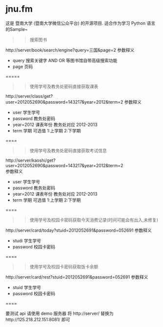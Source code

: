 jnu.fm
======

这是 暨南大学 (暨南大学微信公众平台) 的开源项目. 适合作为学习 Python 语言的Sample~


>>搜索图书

http://server/book/search/engine?query=三国&page=2
参数释义
* query 搜索关键字 AND OR 等图书馆自带高级搜索功能
* page 页码


=====


>>使用学号及教务处密码直接获取课表

http://server/class/get?user=2012052690&password=143217&year=2012&term=2
参数释义
* user 学生学号
* password 教务处密码
* year=2012 课表年份  教务处对应 2012-2013
* term 学期 可选值 1:上学期 2:下学期


====

>>使用学号及教务处密码直接获取考试信息  

http://server/kaoshi/get?user=2012052690&password=143217&year=2012&term=2  
参数释义  
* user 学生学号  
* password 教务处密码    
* year=2012 课表年份  教务处对应 2012-2013  
* term 学期 可选值 1:上学期 2:下学期  



====

>>使用学号及校园卡密码获取今天消费记录(时间可能会有出入,未修复)

http://server/card/today?stuid=2012052691&password=052691
参数释义  
* studi 学生学号  
* password  校园卡密码    

====

>>使用学号及校园卡密码获取饭卡余额

http://server/card/rest?stuid=2012052691&password=052691
参数释义  
* stuid 学生学号  
* password  校园卡密码    



====

要测试 api 请使用 demo 服务器
将  http://server/ 替换为http://125.218.212.151:8081/ 即可

